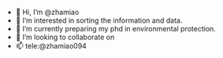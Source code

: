 - 👋 Hi, I’m @zhamiao
- 👀 I’m interested in sorting the information and data.
- 🌱 I’m currently preparing my phd in environmental protection.
- 💞️ I’m looking to collaborate on 
- 📫 tele:@zhamiao094

<!---
zhamiao/zhamiao is a ✨ special ✨ repository because its `README.md` (this file) appears on your GitHub profile.
You can click the Preview link to take a look at your changes.
--->
